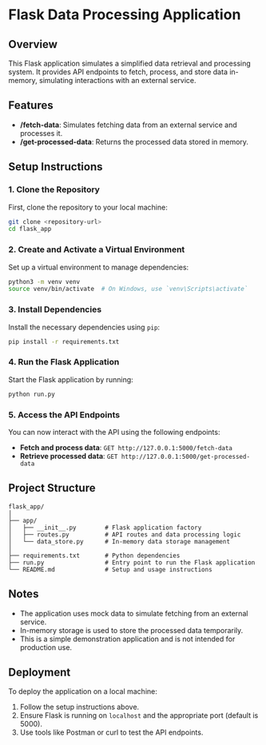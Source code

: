 # Flask Data Processing Application

## Overview
This Flask application simulates a simplified data retrieval and processing system. It provides API endpoints to fetch, process, and store data in-memory, simulating interactions with an external service.

## Features
- **/fetch-data**: Simulates fetching data from an external service and processes it.
- **/get-processed-data**: Returns the processed data stored in memory.

## Setup Instructions

### 1. Clone the Repository
First, clone the repository to your local machine:
```bash
git clone <repository-url>
cd flask_app
```

### 2. Create and Activate a Virtual Environment
Set up a virtual environment to manage dependencies:
```bash
python3 -m venv venv
source venv/bin/activate  # On Windows, use `venv\Scripts\activate`
```

### 3. Install Dependencies
Install the necessary dependencies using `pip`:
```bash
pip install -r requirements.txt
```

### 4. Run the Flask Application
Start the Flask application by running:
```bash
python run.py
```

### 5. Access the API Endpoints
You can now interact with the API using the following endpoints:
- **Fetch and process data**: `GET http://127.0.0.1:5000/fetch-data`
- **Retrieve processed data**: `GET http://127.0.0.1:5000/get-processed-data`

## Project Structure

```
flask_app/
│
├── app/
│   ├── __init__.py        # Flask application factory
│   ├── routes.py          # API routes and data processing logic
│   └── data_store.py      # In-memory data storage management
│
├── requirements.txt       # Python dependencies
├── run.py                 # Entry point to run the Flask application
└── README.md              # Setup and usage instructions
```

## Notes
- The application uses mock data to simulate fetching from an external service.
- In-memory storage is used to store the processed data temporarily.
- This is a simple demonstration application and is not intended for production use.

## Deployment
To deploy the application on a local machine:
1. Follow the setup instructions above.
2. Ensure Flask is running on `localhost` and the appropriate port (default is 5000).
3. Use tools like Postman or curl to test the API endpoints.
